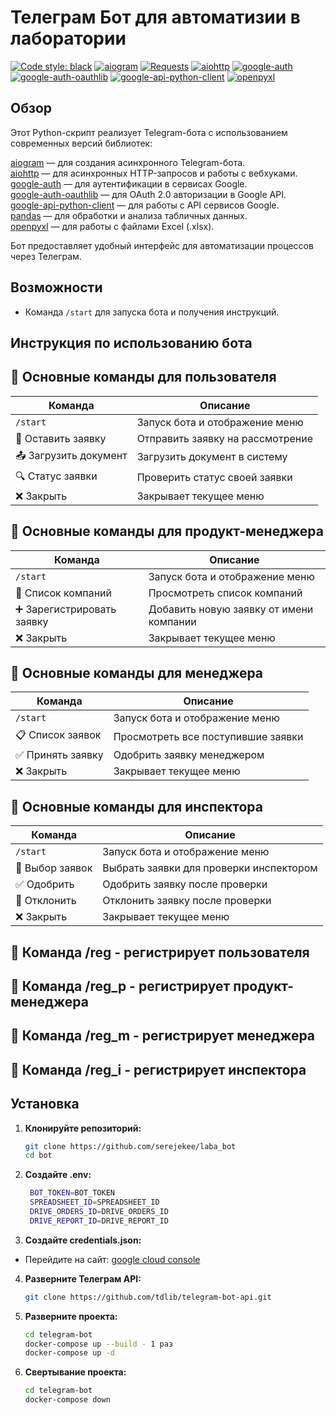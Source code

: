 # Телеграм Бот для автоматизии в лаборатории

[![Code style: black](https://img.shields.io/badge/code%20style-black-000000.svg)](https://t.me/OFFpolice2069)
[![aiogram](https://img.shields.io/badge/aiogram-%5E3.0.0-%234FC3F7)](https://docs.aiogram.dev/en/latest/)
[![Requests](https://img.shields.io/badge/requests-%5E2.28.1-%230577B5)](https://docs.python-requests.org/en/latest/)
[![aiohttp](https://img.shields.io/badge/aiohttp-%5E3.8.1-%23017ACC)](https://docs.aiohttp.org/en/stable/)
[![google-auth](https://img.shields.io/badge/google--auth-%5E2.6.0-%230F9D58)](https://googleapis.dev/python/google-auth/latest/)
[![google-auth-oauthlib](https://img.shields.io/badge/google--auth--oauthlib-%5E0.5.2-%23EA4335)](https://googleapis.dev/python/google-auth-oauthlib/latest/)
[![google-api-python-client](https://img.shields.io/badge/google--api--python--client-%5E2.83.0-%234285F4)](https://googleapis.dev/python/google-api-python-client/latest/)
[![openpyxl](https://img.shields.io/badge/openpyxl-%5E3.1.2-%23007396)](https://openpyxl.readthedocs.io/en/stable/)

## Обзор

Этот Python-скрипт реализует Telegram-бота с использованием современных версий библиотек:

[aiogram](https://docs.aiogram.dev/en/latest/) — для создания асинхронного Telegram-бота.  
[aiohttp](https://docs.aiohttp.org/en/stable/) — для асинхронных HTTP-запросов и работы с вебхуками.  
[google-auth](https://googleapis.dev/python/google-auth/latest/) — для аутентификации в сервисах Google.  
[google-auth-oauthlib](https://googleapis.dev/python/google-auth-oauthlib/latest/) — для OAuth 2.0 авторизации в Google API.  
[google-api-python-client](https://googleapis.dev/python/google-api-python-client/latest/) — для работы с API сервисов Google.  
[pandas](https://pandas.pydata.org/) — для обработки и анализа табличных данных.  
[openpyxl](https://openpyxl.readthedocs.io/en/stable/) — для работы с файлами Excel (.xlsx).  

Бот предоставляет удобный интерфейс для автоматизации процессов через Телеграм.

## Возможности

- Команда `/start` для запуска бота и получения инструкций.

## Инструкция по использованию бота
## 📜 Основные команды для пользователя

| Команда                   | Описание                               |
|---------------------------|----------------------------------------|
| `/start`                  | Запуск бота и отображение меню         |
| 📝 Оставить заявку        | Отправить заявку на рассмотрение       |
| 📤 Загрузить документ     | Загрузить документ в систему           |
| 🔍 Статус заявки          | Проверить статус своей заявки          |
| ❌ Закрыть                 | Закрывает текущее меню                 |
## 📜 Основные команды для продукт-менеджера
| Команда                   | Описание                               |
|---------------------------|----------------------------------------|
| `/start`                  | Запуск бота и отображение меню         |
| 🏢 Список компаний        | Просмотреть список компаний            |
| ➕ Зарегистрировать заявку | Добавить новую заявку от имени компании |
| ❌ Закрыть                 | Закрывает текущее меню                 |
## 📜 Основные команды для менеджера
| Команда                   | Описание                               |
|---------------------------|----------------------------------------|
| `/start`                  | Запуск бота и отображение меню         |
| 📋 Список заявок          | Просмотреть все поступившие заявки     |
| ✅ Принять заявку          | Одобрить заявку менеджером             |
| ❌ Закрыть                 | Закрывает текущее меню                 |
## 📜 Основные команды для инспектора
| Команда                   | Описание                               |
|---------------------------|----------------------------------------|
| `/start`                  | Запуск бота и отображение меню         |
| 📑 Выбор заявок           | Выбрать заявки для проверки инспектором |
| ✅ Одобрить                | Одобрить заявку после проверки         |
| 🚫 Отклонить              | Отклонить заявку после проверки        |
| ❌ Закрыть                 | Закрывает текущее меню                 |

## 📜 Команда /reg - регистрирует пользователя
## 📜 Команда /reg_p - регистрирует продукт-менеджера
## 📜 Команда /reg_m - регистрирует менеджера
## 📜 Команда /reg_i - регистрирует инспектора

## Установка

1. **Клонируйте репозиторий:**

   ```bash
   git clone https://github.com/serejekee/laba_bot
   cd bot

2. **Создайте .env:**

   ```bash
    BOT_TOKEN=BOT_TOKEN
    SPREADSHEET_ID=SPREADSHEET_ID
    DRIVE_ORDERS_ID=DRIVE_ORDERS_ID
    DRIVE_REPORT_ID=DRIVE_REPORT_ID

3. **Создайте credentials.json:**

- Перейдите на сайт: [google cloud console](https://console.cloud.google.com/welcome?hl=ru&project=gen-lang-client-0119176748)


4. **Разверните Телеграм API:**

   ```bash
   git clone https://github.com/tdlib/telegram-bot-api.git  

5. **Разверните проекта:**

   ```bash
   cd telegram-bot
   docker-compose up --build - 1 раз
   docker-compose up -d 

6. **Свертывание проекта:**

   ```bash
   cd telegram-bot
   docker-compose down
